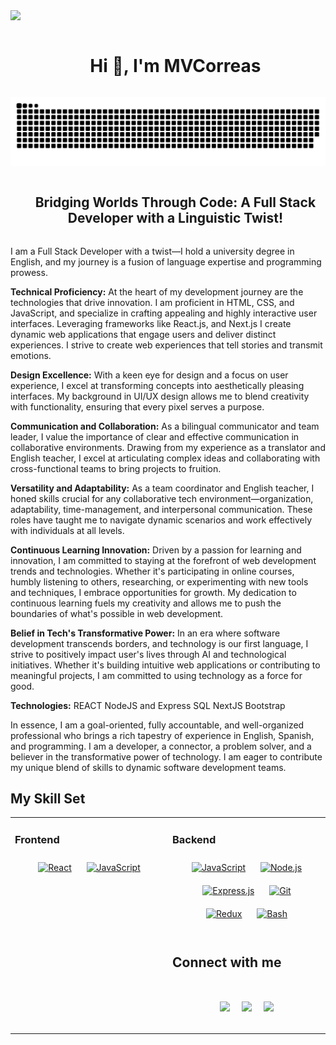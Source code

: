 
<!--horizontal divider(gradiant)-->
<img src="https://user-images.githubusercontent.com/73097560/115834477-dbab4500-a447-11eb-908a-139a6edaec5c.gif">

<!--h1 without bottom border-->
<div id="user-content-toc">
  <ul align="center">
    <summary><h1 style="display: inline-block">Hi 👋, I'm MVCorreas</h1></summary>
  </ul>
</div>


<!--- snake -->
<div align="center">
  <img  src="https://github.com/1999AZZAR/1999AZZAR/blob/main/resources/img/grid-snake.svg"
       alt="snake" /></a>
</div>


<!--h2 without bottom border-->
<div id="user-content-toc">
  <ul align="center">
    <summary><h2 style="display: inline-block">Bridging Worlds Through Code: A Full Stack Developer with a Linguistic Twist!
</h2></summary>
  </ul>
</div>

I am a Full Stack Developer with a twist—I hold a university degree in English, and my journey is a fusion of language expertise and programming prowess.

**Technical Proficiency:**
At the heart of my development journey are the technologies that drive innovation. I am proficient in HTML, CSS, and JavaScript, and specialize in crafting appealing and highly interactive user interfaces. Leveraging frameworks like React.js, and Next.js I create dynamic web applications that engage users and deliver distinct experiences. I strive to create web experiences that tell stories and transmit emotions.

**Design Excellence:**
With a keen eye for design and a focus on user experience, I excel at transforming concepts into aesthetically pleasing interfaces. My background in UI/UX design allows me to blend creativity with functionality, ensuring that every pixel serves a purpose. 

**Communication and Collaboration:**
As a bilingual communicator and team leader, I value the importance of clear and effective communication in collaborative environments. Drawing from my experience as a translator and English teacher, I excel at articulating complex ideas and collaborating with cross-functional teams to bring projects to fruition.

**Versatility and Adaptability:**
As a team coordinator and English teacher, I honed skills crucial for any collaborative tech environment—organization, adaptability, time-management, and interpersonal communication. These roles have taught me to navigate dynamic scenarios and work effectively with individuals at all levels.

**Continuous Learning Innovation:**
Driven by a passion for learning and innovation, I am committed to staying at the forefront of web development trends and technologies. Whether it's participating in online courses, humbly listening to others, researching, or experimenting with new tools and techniques, I embrace opportunities for growth. My dedication to continuous learning fuels my creativity and allows me to push the boundaries of what's possible in web development.

**Belief in Tech's Transformative Power:**
In an era where software development transcends borders, and technology is our first language, I strive to positively impact user's lives through AI and technological initiatives. Whether it's building intuitive web applications or contributing to meaningful projects, I am committed to using technology as a force for good.

**Technologies:**
REACT
NodeJS and Express
SQL
NextJS
Bootstrap


In essence, I am a goal-oriented, fully accountable, and well-organized professional who brings a rich tapestry of experience in English, Spanish, and programming. I am a developer, a connector, a problem solver, and a believer in the transformative power of technology. I am eager to contribute my unique blend of skills to dynamic software development teams.

 


## My Skill Set  
<table><tr><td valign="top" width="33%">



### Frontend  
<div align="center">  
<a href="https://reactjs.org/" target="_blank"><img style="margin: 10px" src="https://profilinator.rishav.dev/skills-assets/react-original-wordmark.svg" alt="React" height="50" /></a>    
<a href="https://www.javascript.com/" target="_blank"><img style="margin: 10px" src="https://profilinator.rishav.dev/skills-assets/javascript-original.svg" alt="JavaScript" height="50" /></a>   

</td><td valign="top" width="33%">



### Backend  
<div align="center">  
<a href="https://www.javascript.com/" target="_blank"><img style="margin: 10px" src="https://profilinator.rishav.dev/skills-assets/javascript-original.svg" alt="JavaScript" height="50" /></a>    
<a href="https://nodejs.org/" target="_blank"><img style="margin: 10px" src="https://profilinator.rishav.dev/skills-assets/nodejs-original-wordmark.svg" alt="Node.js" height="50" /></a>  
<a href="https://expressjs.com/" target="_blank"><img style="margin: 10px" src="https://profilinator.rishav.dev/skills-assets/express-original-wordmark.svg" alt="Express.js" height="50" /></a>  
<a href="https://github.com/" target="_blank"><img style="margin: 10px" src="https://profilinator.rishav.dev/skills-assets/git-scm-icon.svg" alt="Git" height="50" /></a>  
<a href="https://redux.js.org/" target="_blank"><img style="margin: 10px" src="https://profilinator.rishav.dev/skills-assets/redux-original.svg" alt="Redux" height="50" /></a>  
<a href="https://www.gnu.org/software/bash/" target="_blank"><img style="margin: 10px" src="https://profilinator.rishav.dev/skills-assets/gnu_bash-icon.svg" alt="Bash" height="50" /></a>  
</div>

<br/>  

  
## Connect with me  
<div align="center">
<Br>
<p align="center">
<a href="https://www.linkedin.com/in/mar%C3%ADa-victoria-correas-148049b2/" target="blank"><img align="center" src="https://img.shields.io/badge/MariaVictoriaCorreas-0077B5?style=for-the-badge&logo=linkedin&logoColor=white" /></a> &nbsp;&nbsp;&nbsp;  <a href="mailto:mvcorreas@gmail.com" target="blank"><img align="center" src="https://img.shields.io/badge/correasmv@gmail.com-D14836?style=for-the-badge&logo=gmail&logoColor=white" /></a>    &nbsp;&nbsp;&nbsp;       <a href="https://www.github.com/MVCorreas" target="blank"><img align="center" src="https://img.shields.io/badge/MVCorreas-100000?style=for-the-badge&logo=github&logoColor=white" /></a>
</p>
  
<Br>
</div>
  
